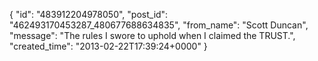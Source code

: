  {
   "id": "483912204978050",
   "post_id": "462493170453287_480677688634835",
   "from_name": "Scott Duncan",
   "message": "The rules I swore to uphold when I claimed the TRUST.",
   "created_time": "2013-02-22T17:39:24+0000"
 }
